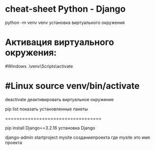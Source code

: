 # cheat-sheet Python - Django
python -m venv venv    установка виртуального окружения

Активация виртуального окружения:
==================================
#Windows
.\venv\Scripts\activate

#Linux
source venv/bin/activate
==================================
deactivate  деактивировать виртуальное окружение

pip list показать установленные пакеты


==================================

pip install Django==3.2.16  установка Django



django-admin startproject mysite  созданиепроекта где mysite это имя проекта
